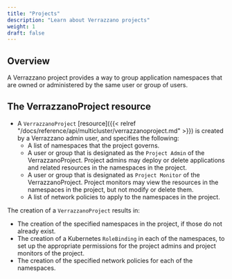 ```yaml
---
title: "Projects"
description: "Learn about Verrazzano projects"
weight: 1
draft: false
---
```

## Overview
A Verrazzano project provides a way to group application namespaces that are owned or administered by the same user or
group of users.

## The VerrazzanoProject resource
- A `VerrazzanoProject` [resource]({{< relref "/docs/reference/api/multicluster/verrazzanoproject.md" >}}) is created by a Verrazzano admin user, and specifies the following:
    - A list of namespaces that the project governs.
    - A user or group that is designated as the `Project Admin` of the VerrazzanoProject. Project admins may deploy
      or delete applications and related resources in the namespaces in the project.
    - A user or group that is designated as `Project Monitor` of the VerrazzanoProject. Project monitors may view
      the resources in the namespaces in the project, but not modify or delete them.
    - A list of network policies to apply to the namespaces in the project.

The creation of a `VerrazzanoProject` results in:
- The creation of the specified namespaces in the project, if those do not already exist.
- The creation of a Kubernetes `RoleBinding` in each of the namespaces, to set up the appropriate
  permissions for the project admins and project monitors of the project.
- The creation of the specified network policies for each of the namespaces.
